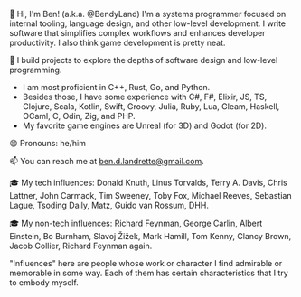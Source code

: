 👋 Hi, I'm Ben! (a.k.a. @BendyLand)
I'm a systems programmer focused on internal tooling, language design, and other low-level development. I write software that simplifies complex workflows and enhances developer productivity. I also think game development is pretty neat.

🌱 I build projects to explore the depths of software design and low-level programming.
 - I am most proficient in C++, Rust, Go, and Python.
 - Besides those, I have some experience with C#, F#, Elixir, JS, TS, Clojure, Scala, Kotlin, Swift, Groovy, Julia, Ruby, Lua, Gleam, Haskell, OCaml, C, Odin, Zig, and PHP.
 - My favorite game engines are Unreal (for 3D) and Godot (for 2D).

😄 Pronouns: he/him

📫 You can reach me at ben.d.landrette@gmail.com.

🎓 My tech influences: 
Donald Knuth, Linus Torvalds, Terry A. Davis, Chris Lattner, John Carmack, Tim Sweeney, Toby Fox, Michael Reeves, Sebastian Lague, Tsoding Daily, Matz, Guido van Rossum, DHH.

🎓 My non-tech influences: 
Richard Feynman, George Carlin, Albert Einstein, Bo Burnham, Slavoj Žižek, Mark Hamill, Tom Kenny, Clancy Brown, Jacob Collier, Richard Feynman again. 

"Influences" here are people whose work or character I find admirable or memorable in some way. Each of them has certain characteristics that I try to embody myself. 

<!---
BendyLand/BendyLand is a ✨ special ✨ repository because its `README.md` (this file) appears on your GitHub profile.
You can click the Preview link to take a look at your changes.
--->
